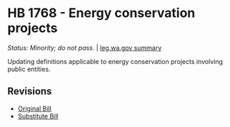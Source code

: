 # HB 1768 - Energy conservation projects
*Status: Minority; do not pass.* | [leg.wa.gov summary](https://app.leg.wa.gov/billsummary?BillNumber=1768&Year=2021)

Updating definitions applicable to energy conservation projects involving public entities.

## Revisions
* [Original Bill](1/)
* [Substitute Bill](S/)